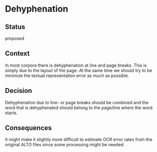 # Dehyphenation
## Status
proposed

## Context
In most corpora there is dehyphenation at line and page breaks. This is simply due to the layout of the page. At the same time we should try to be minimize the textual representation error as much as possible. 

## Decision
Dehyphenation due to line- or page breaks should be combined and the word that is dehyphenated should belong to the page/line where the word starts.

## Consequences
It might make it slightly more difficult to estimate OCR error rates from the original ALTO files since some processing might be needed.

